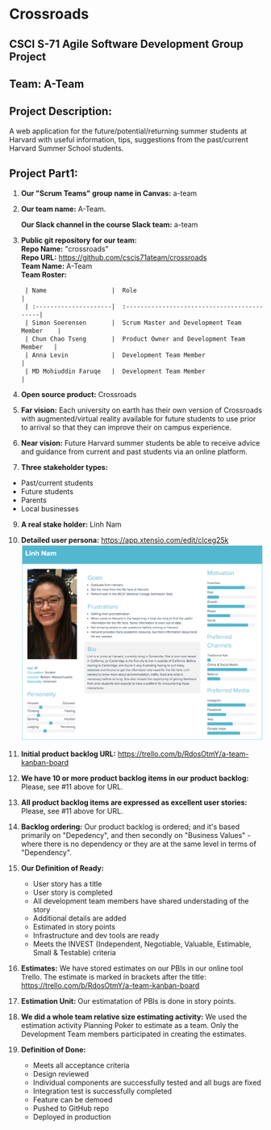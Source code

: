 # Crossroads
## CSCI S-71 Agile Software Development Group Project
## Team: **A-Team**
## Project Description: 
A web application for the future/potential/returning summer students at Harvard with useful information, tips, suggestions from the past/current Harvard Summer School students.


## Project Part1:
1. **Our "Scrum Teams" group name in Canvas:** 
a-team

2. **Our team name:** 
A-Team. 

    **Our Slack channel in the course Slack team:** a-team

3. **Public git repository for our team:** 
<br />    **Repo Name:** "crossroads"
<br />    **Repo URL:** https://github.com/cscis71ateam/crossroads 
<br />    **Team Name:** A-Team
<br />    **Team Roster:**
    
        | Name                  |  Role                                        |
        | :---------------------|  :-------------------------------------------|
        | Simon Soerensen       |  Scrum Master and Development Team Member    |
        | Chun Chao Tseng       |  Product Owner and Development Team Member   |
        | Anna Levin            |  Development Team Member                     |
        | MD Mohiuddin Faruqe   |  Development Team Member                     |

5. **Open source product:** 
Crossroads

6. **Far vision:** 
Each university on earth has their own version of Crossroads with augmented/virtual reality available for future students to use prior to arrival so that they can improve their on campus experience.

7. **Near vision:** 
Future Harvard summer students be able to receive advice and guidance from current and past students via an online platform.

8. **Three stakeholder types:** 
* Past/current students 
* Future students 
* Parents 
* Local businesses

9. **A real stake holder:** 
Linh Nam

10. **Detailed user persona:** 
https://app.xtensio.com/edit/clceg25k
<br />    ![alt text](https://github.com/cscis71ateam/crossroads/blob/master/User%20Persona.png)

11. **Initial product backlog URL:** 
https://trello.com/b/RdosOtmY/a-team-kanban-board
 
12. **We have 10 or more product backlog items in our product backlog:** 
Please, see #11 above for URL.

13. **All product backlog items are expressed as excellent user stories:** 
Please, see #11 above for URL.

14. **Backlog ordering:**
Our product backlog is ordered; and it's based primarily on "Depedency", and then secondly on "Business Values" - where there is no dependency or they are at the same level in terms of "Dependency". 

15. **Our Definition of Ready:** 
    * User story has a title 
    * User story is completed 
    * All development team members have shared understading of the story
    * Additional details are added 
    * Estimated in story points 
    * Infrastructure and dev tools are ready
    * Meets the INVEST (Independent, Negotiable, Valuable, Estimable, Small & Testable) criteria
	
16. **Estimates:**
We have stored estimates on our PBIs in our online tool Trello. The estimate is marked in brackets after the title: 
https://trello.com/b/RdosOtmY/a-team-kanban-board

17. **Estimation Unit:**
Our estimatation of PBIs is done in story points.

18. **We did a whole team relative size estimating activity:** 
We used the estimation activity Planning Poker to estimate as a team. Only the Development Team members participated in creating the estimates. 

20. **Definition of Done:**
    * Meets all acceptance criteria
    * Design reviewed
    * Individual components are successfully tested and all bugs are fixed
    * Integration test is successfully completed
    * Feature can be demoed
    * Pushed to GitHub repo
    * Deployed in production
